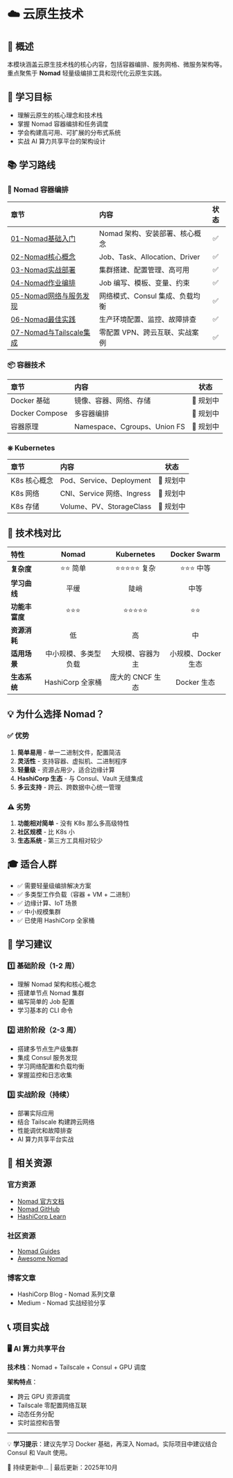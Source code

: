 # ☁️ 云原生技术

## 📖 概述

本模块涵盖云原生技术栈的核心内容，包括容器编排、服务网格、微服务架构等。重点聚焦于 **Nomad** 轻量级编排工具和现代化云原生实践。

## 🎯 学习目标

- 理解云原生的核心理念和技术栈
- 掌握 Nomad 容器编排和任务调度
- 学会构建高可用、可扩展的分布式系统
- 实战 AI 算力共享平台的架构设计

## 📚 学习路线

### 🚀 Nomad 容器编排

| 章节 | 内容 | 状态 |
|:---|:---|:---:|
| [01-Nomad基础入门](01-Nomad基础入门.md) | Nomad 架构、安装部署、核心概念 | ✅ |
| [02-Nomad核心概念](02-Nomad核心概念.md) | Job、Task、Allocation、Driver | ✅ |
| [03-Nomad实战部署](03-Nomad实战部署.md) | 集群搭建、配置管理、高可用 | ✅ |
| [04-Nomad作业编排](04-Nomad作业编排.md) | Job 编写、模板、变量、约束 | ✅ |
| [05-Nomad网络与服务发现](05-Nomad网络与服务发现.md) | 网络模式、Consul 集成、负载均衡 | ✅ |
| [06-Nomad最佳实践](06-Nomad最佳实践.md) | 生产环境配置、监控、故障排查 | ✅ |
| [07-Nomad与Tailscale集成](07-Nomad与Tailscale集成.md) | 零配置 VPN、跨云互联、实战案例 | ✅ |

### 📦 容器技术

| 章节 | 内容 | 状态 |
|:---|:---|:---:|
| Docker 基础 | 镜像、容器、网络、存储 | 🔵 规划中 |
| Docker Compose | 多容器编排 | 🔵 规划中 |
| 容器原理 | Namespace、Cgroups、Union FS | 🔵 规划中 |

### ⎈ Kubernetes

| 章节 | 内容 | 状态 |
|:---|:---|:---:|
| K8s 核心概念 | Pod、Service、Deployment | 🔵 规划中 |
| K8s 网络 | CNI、Service 网络、Ingress | 🔵 规划中 |
| K8s 存储 | Volume、PV、StorageClass | 🔵 规划中 |

## 🔧 技术栈对比

| 特性 | Nomad | Kubernetes | Docker Swarm |
|:---|:---:|:---:|:---:|
| **复杂度** | ⭐⭐ 简单 | ⭐⭐⭐⭐⭐ 复杂 | ⭐⭐⭐ 中等 |
| **学习曲线** | 平缓 | 陡峭 | 中等 |
| **功能丰富度** | ⭐⭐⭐ | ⭐⭐⭐⭐⭐ | ⭐⭐ |
| **资源消耗** | 低 | 高 | 中 |
| **适用场景** | 中小规模、多类型负载 | 大规模、容器为主 | 小规模、Docker 生态 |
| **生态系统** | HashiCorp 全家桶 | 庞大的 CNCF 生态 | Docker 生态 |

## 💡 为什么选择 Nomad？

### ✅ 优势

1. **简单易用** - 单一二进制文件，配置简洁
2. **灵活性** - 支持容器、虚拟机、二进制程序
3. **轻量级** - 资源占用少，适合边缘计算
4. **HashiCorp 生态** - 与 Consul、Vault 无缝集成
5. **多云支持** - 跨云、跨数据中心统一管理

### ⚠️ 劣势

1. **功能相对简单** - 没有 K8s 那么多高级特性
2. **社区规模** - 比 K8s 小
3. **生态系统** - 第三方工具相对较少

## 🎓 适合人群

- ✅ 需要轻量级编排解决方案
- ✅ 多类型工作负载（容器 + VM + 二进制）
- ✅ 边缘计算、IoT 场景
- ✅ 中小规模集群
- ✅ 已使用 HashiCorp 全家桶

## 📖 学习建议

### 1️⃣ 基础阶段（1-2 周）

- 理解 Nomad 架构和核心概念
- 搭建单节点 Nomad 集群
- 编写简单的 Job 配置
- 学习基本的 CLI 命令

### 2️⃣ 进阶阶段（2-3 周）

- 搭建多节点生产级集群
- 集成 Consul 服务发现
- 学习网络配置和负载均衡
- 掌握监控和日志收集

### 3️⃣ 实战阶段（持续）

- 部署实际应用
- 结合 Tailscale 构建跨云网络
- 性能调优和故障排查
- AI 算力共享平台实战

## 🔗 相关资源

### 官方资源

- [Nomad 官方文档](https://www.nomadproject.io/docs)
- [Nomad GitHub](https://github.com/hashicorp/nomad)
- [HashiCorp Learn](https://learn.hashicorp.com/nomad)

### 社区资源

- [Nomad Guides](https://github.com/hashicorp/nomad-guides)
- [Awesome Nomad](https://github.com/jippi/awesome-nomad)

### 博客文章

- HashiCorp Blog - Nomad 系列文章
- Medium - Nomad 实战经验分享

## 📞 项目实战

### 🖥️ AI 算力共享平台

**技术栈**：Nomad + Tailscale + Consul + GPU 调度

**架构特点**：
- 跨云 GPU 资源调度
- Tailscale 零配置网络互联
- 动态任务分配
- 实时监控和告警

---

💡 **学习提示**：建议先学习 Docker 基础，再深入 Nomad。实际项目中建议结合 Consul 和 Vault 使用。

🔄 持续更新中... | 最后更新：2025年10月

